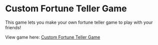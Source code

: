 # Custom Fortune Teller Game
This game lets you make your own fortune teller game to play with your friends!

View game here: <a href="https://eangele1.github.io/CustomFortuneTellerGame/">Custom Fortune Teller Game</a>
